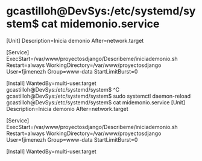 #

# gcastilloh@DevSys:/etc/systemd/system$ cat midemonio.service


[Unit]
Description=Inicia demonio
After=network.target

[Service]
ExecStart=/var/www/proyectosdjango/Describeme/iniciademonio.sh
Restart=always
WorkingDirectory=/var/www/proyectosdjango
User=fjimenezh
Group=www-data
StartLimitBurst=0

[Install]
WantedBy=multi-user.target
gcastilloh@DevSys:/etc/systemd/system$ ^C
gcastilloh@DevSys:/etc/systemd/system$ sudo systemctl daemon-reload
gcastilloh@DevSys:/etc/systemd/system$ cat midemonio.service
[Unit]
Description=Inicia demonio
After=network.target

[Service]
ExecStart=/var/www/proyectosdjango/Describeme/iniciademonio.sh
Restart=always
WorkingDirectory=/var/www/proyectosdjango
User=fjimenezh
Group=www-data
StartLimitBurst=0

[Install]
WantedBy=multi-user.target
